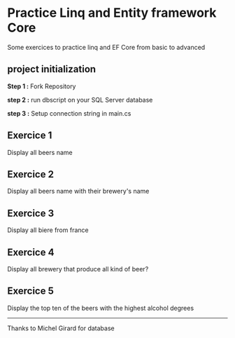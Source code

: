 # Practice Linq and Entity framework Core

Some exercices to practice linq and EF Core from basic to advanced

## project initialization

**Step 1 :** Fork Repository

**step 2 :** run dbscript on your SQL Server database

**step 3 :** Setup connection string in main.cs

## Exercice 1 
Display all beers name

## Exercice 2
Display all beers name with their brewery's name

## Exercice 3
Display all biere from france

## Exercice 4
Display all brewery that produce all kind of beer?

## Exercice 5
Display the top ten of the beers with the highest alcohol degrees




---
Thanks to Michel Girard for database 
